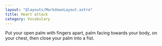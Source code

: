 ```yaml
---
layout: "@layouts/MarkdownLayout.astro"
title: Heart attack
category: Vocabulary
---
```


Put your open palm with fingers apart, palm facing towards your body,
on your chest, then close your palm into a fist.
